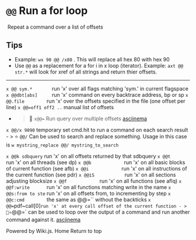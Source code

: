 <!-- TITLE: @@ Run A For Loop -->
#  `@@` Run a for loop
​
Repeat a command over a list of offsets
​
## Tips
  - Example: `wx 90 @@ /x80` . This will replace all hex 80 with hex 90
  - Use `@@` as a replacement for a for i in x loop (iterator). Example: `axt @@ str.*` will look for xref of all strings and return thier offsets.
---
`x @@ sym.*       ` run 'x' over all flags matching 'sym.' in current flagspace
`x @@dbt[abs]     ` run 'x' command on every backtrace address, bp or sp
`x @@.file        ` run 'x' over the offsets specified in the file (one offset per line)
`x @@=off1 off2 ..` manual list of offsets
  - > 🚀 `x@@=` Run query over multiple offsets [asciinema](https://asciinema.org/a/sxTpCSQUL1vkT9ByRRo5B03RT)

`x @@/x 9090` temporary set cmd.hit to run a command on each search result
	- > ⭐ `@@/` Can be used to search and replace something. Usage in this case is `w mystring_replace @@/ mystring_to_search`

`x @@k sdbquery` run 'x' on all offsets returned by that sdbquery
`x @@t            ` run 'x' on all threads (see dp)
`x @@b            ` run 'x' on all basic blocks of current function (see afb)
`x @@i            ` run 'x' on all instructions of the current function (see pdr)
`x @@iS           ` run 'x' on all sections adjusting blocksize
`x @@f            ` run 'x' on all functions (see aflq)
`x @@f:write      ` run 'x' on all functions matching write in the name
`x @@s:from to ste` run 'x' on all offsets from, to incrementing by step
`x @@c:cmd        ` the same as @@=`` without the backticks
`x @@=`pdf~call[0]` run 'x' at every call offset of the current function
	- > 🚀⭐ `@@=` can be used to loop over the output of a command and run another command against it. [asciinema](https://asciinema.org/a/1Qj5SAUKbwA7lEzxsYCx6BKaL)
​
​
<p hidden>search and replace</p>
Powered by Wiki.js.
Home
Return to top